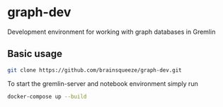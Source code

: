# graph-dev
Development environment for working with graph databases in Gremlin

## Basic usage

```bash
git clone https://github.com/brainsqueeze/graph-dev.git
```

To start the gremlin-server and notebook environment simply run
```bash
docker-compose up --build
```
